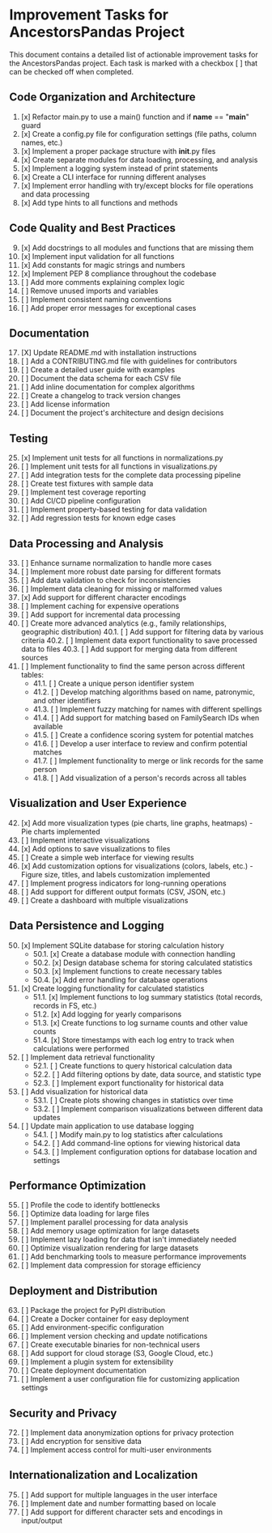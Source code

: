 # Improvement Tasks for AncestorsPandas Project

This document contains a detailed list of actionable improvement tasks for the AncestorsPandas project. Each task is marked with a checkbox [ ] that can be checked off when completed.

## Code Organization and Architecture

1. [x] Refactor main.py to use a main() function and if __name__ == "__main__" guard
2. [x] Create a config.py file for configuration settings (file paths, column names, etc.)
3. [x] Implement a proper package structure with __init__.py files
4. [x] Create separate modules for data loading, processing, and analysis
5. [x] Implement a logging system instead of print statements
6. [x] Create a CLI interface for running different analyses
7. [x] Implement error handling with try/except blocks for file operations and data processing
8. [x] Add type hints to all functions and methods

## Code Quality and Best Practices

9. [x] Add docstrings to all modules and functions that are missing them
10. [x] Implement input validation for all functions
11. [x] Add constants for magic strings and numbers
12. [x] Implement PEP 8 compliance throughout the codebase
13. [ ] Add more comments explaining complex logic
14. [ ] Remove unused imports and variables
15. [ ] Implement consistent naming conventions
16. [ ] Add proper error messages for exceptional cases

## Documentation

17. [X] Update README.md with installation instructions
18. [ ] Add a CONTRIBUTING.md file with guidelines for contributors
19. [ ] Create a detailed user guide with examples
20. [ ] Document the data schema for each CSV file
21. [ ] Add inline documentation for complex algorithms
22. [ ] Create a changelog to track version changes
23. [ ] Add license information
24. [ ] Document the project's architecture and design decisions

## Testing

25. [x] Implement unit tests for all functions in normalizations.py
26. [ ] Implement unit tests for all functions in visualizations.py
27. [ ] Add integration tests for the complete data processing pipeline
28. [ ] Create test fixtures with sample data
29. [ ] Implement test coverage reporting
30. [ ] Add CI/CD pipeline configuration
31. [ ] Implement property-based testing for data validation
32. [ ] Add regression tests for known edge cases

## Data Processing and Analysis

33. [ ] Enhance surname normalization to handle more cases
34. [ ] Implement more robust date parsing for different formats
35. [ ] Add data validation to check for inconsistencies
36. [ ] Implement data cleaning for missing or malformed values
37. [x] Add support for different character encodings
38. [ ] Implement caching for expensive operations
39. [ ] Add support for incremental data processing
40. [ ] Create more advanced analytics (e.g., family relationships, geographic distribution)
40.1. [ ] Add support for filtering data by various criteria
40.2. [ ] Implement data export functionality to save processed data to files
40.3. [ ] Add support for merging data from different sources
41. [ ] Implement functionality to find the same person across different tables:
    - 41.1. [ ] Create a unique person identifier system
    - 41.2. [ ] Develop matching algorithms based on name, patronymic, and other identifiers
    - 41.3. [ ] Implement fuzzy matching for names with different spellings
    - 41.4. [ ] Add support for matching based on FamilySearch IDs when available
    - 41.5. [ ] Create a confidence scoring system for potential matches
    - 41.6. [ ] Develop a user interface to review and confirm potential matches
    - 41.7. [ ] Implement functionality to merge or link records for the same person
    - 41.8. [ ] Add visualization of a person's records across all tables

## Visualization and User Experience

42. [x] Add more visualization types (pie charts, line graphs, heatmaps) - Pie charts implemented
43. [ ] Implement interactive visualizations
44. [x] Add options to save visualizations to files
45. [ ] Create a simple web interface for viewing results
46. [x] Add customization options for visualizations (colors, labels, etc.) - Figure size, titles, and labels customization implemented
47. [ ] Implement progress indicators for long-running operations
48. [ ] Add support for different output formats (CSV, JSON, etc.)
49. [ ] Create a dashboard with multiple visualizations

## Data Persistence and Logging

50. [x] Implement SQLite database for storing calculation history
    - 50.1. [x] Create a database module with connection handling
    - 50.2. [x] Design database schema for storing calculated statistics
    - 50.3. [x] Implement functions to create necessary tables
    - 50.4. [x] Add error handling for database operations
51. [x] Create logging functionality for calculated statistics
    - 51.1. [x] Implement functions to log summary statistics (total records, records in FS, etc.)
    - 51.2. [x] Add logging for yearly comparisons
    - 51.3. [x] Create functions to log surname counts and other value counts
    - 51.4. [x] Store timestamps with each log entry to track when calculations were performed
52. [ ] Implement data retrieval functionality
    - 52.1. [ ] Create functions to query historical calculation data
    - 52.2. [ ] Add filtering options by date, data source, and statistic type
    - 52.3. [ ] Implement export functionality for historical data
53. [ ] Add visualization for historical data
    - 53.1. [ ] Create plots showing changes in statistics over time
    - 53.2. [ ] Implement comparison visualizations between different data updates
54. [ ] Update main application to use database logging
    - 54.1. [ ] Modify main.py to log statistics after calculations
    - 54.2. [ ] Add command-line options for viewing historical data
    - 54.3. [ ] Implement configuration options for database location and settings

## Performance Optimization

55. [ ] Profile the code to identify bottlenecks
56. [ ] Optimize data loading for large files
57. [ ] Implement parallel processing for data analysis
58. [ ] Add memory usage optimization for large datasets
59. [ ] Implement lazy loading for data that isn't immediately needed
60. [ ] Optimize visualization rendering for large datasets
61. [ ] Add benchmarking tools to measure performance improvements
62. [ ] Implement data compression for storage efficiency

## Deployment and Distribution

63. [ ] Package the project for PyPI distribution
64. [ ] Create a Docker container for easy deployment
65. [ ] Add environment-specific configuration
66. [ ] Implement version checking and update notifications
67. [ ] Create executable binaries for non-technical users
68. [ ] Add support for cloud storage (S3, Google Cloud, etc.)
69. [ ] Implement a plugin system for extensibility
70. [ ] Create deployment documentation
71. [ ] Implement a user configuration file for customizing application settings

## Security and Privacy

72. [ ] Implement data anonymization options for privacy protection
73. [ ] Add encryption for sensitive data
74. [ ] Implement access control for multi-user environments

## Internationalization and Localization

75. [ ] Add support for multiple languages in the user interface
76. [ ] Implement date and number formatting based on locale
77. [ ] Add support for different character sets and encodings in input/output
